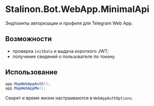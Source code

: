 # Stalinon.Bot.WebApp.MinimalApi

Эндпоинты авторизации и профиля для Telegram Web App.

## Возможности
- проверка `initData` и выдача короткого JWT;
- получение сведений о пользователе по токену.

## Использование
```csharp
app.MapWebAppAuth();
app.MapWebAppMe();
```
Секрет и время жизни настраиваются в `WebAppAuthOptions`.
